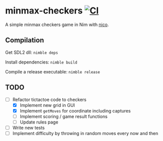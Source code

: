 # minmax-checkers [![CI](https://github.com/tandy-1000/minmax-checkers/actions/workflows/ci.yml/badge.svg)](https://github.com/tandy-1000/minmax-checkers/actions/workflows/ci.yml)
A simple minmax checkers game in Nim with [nico](https://github.com/ftsf/nico).

## Compilation
Get SDL2 dll: `nimble deps`

Install dependencies: `nimble build`

Compile a release executable: `nimble release`

## TODO
 - [ ] Refactor tictactoe code to checkers
    - [x] Implement new grid in GUI
    - [x] Implement `getMoves` for coordinate including captures
    - [ ] Implement scoring / game result functions
    - [ ] Update rules page
 - [ ] Write new tests
 - [ ] Implement difficulty by throwing in random moves every now and then
